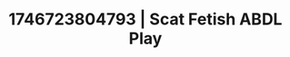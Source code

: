 ---
categories:
- Curvy goddess
- Retro fantasy play
- AI-generated
- Deep intimacy
- Non-binary beauty
- Sensual touch
- ASMR
- Cosplay
image: /assets/images/1746723804793.jpg
layout: post
seo:
  description: Featured content with premium Scat Fetish, ABDL Play. HD images available.
  keywords: Scat Fetish, ABDL Play
  og_image: /assets/images/1746723804793.jpg
  schema_type: VisualArtwork
tags:
- ABDL Play
- '#1746723804793'
- Scat Fetish
title: 1746723804793 | Scat Fetish ABDL Play
---